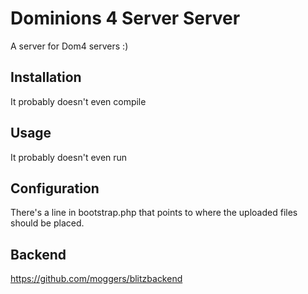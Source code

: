 # Dominions 4 Server Server

A server for Dom4 servers :)

## Installation
It probably doesn't even compile

## Usage
It probably doesn't even run

## Configuration
There's a line in bootstrap.php that points to where the uploaded files should be placed.

## Backend
https://github.com/moggers/blitzbackend
